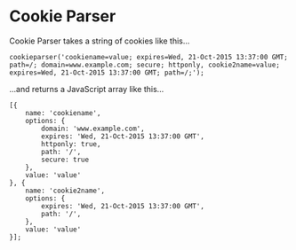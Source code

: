 # Cookie Parser

Cookie Parser takes a string of cookies like this…

	cookieparser('cookiename=value; expires=Wed, 21-Oct-2015 13:37:00 GMT; path=/; domain=www.example.com; secure; httponly, cookie2name=value; expires=Wed, 21-Oct-2015 13:37:00 GMT; path=/;');
	
…and returns a JavaScript array like this…

	[{
		name: 'cookiename',
		options: {
			domain: 'www.example.com',
			expires: 'Wed, 21-Oct-2015 13:37:00 GMT',
			httponly: true,
			path: '/',
			secure: true
		},
		value: 'value'
	}, {
		name: 'cookie2name',
		options: {
			expires: 'Wed, 21-Oct-2015 13:37:00 GMT',
			path: '/',
		},
		value: 'value'
	}];

